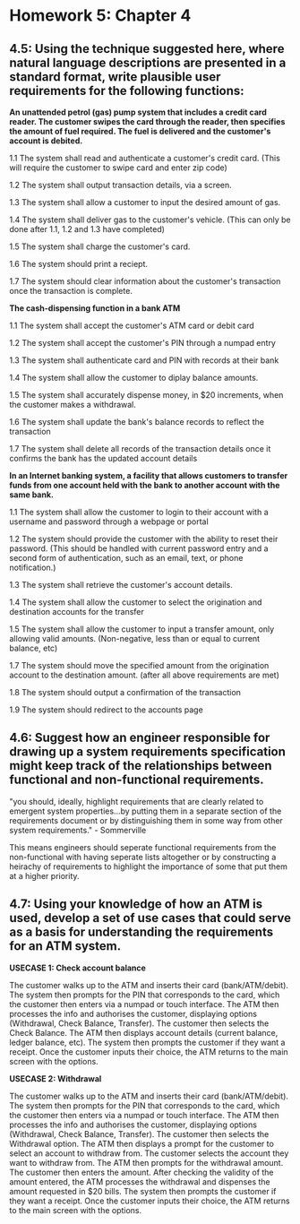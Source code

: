 # Homework 5: Chapter 4

## 4.5: Using the technique suggested here, where natural language descriptions are presented in a standard format, write plausible user requirements for the following functions: 

**An unattended petrol (gas) pump system that includes a credit card reader. The customer swipes the card through the reader, then specifies the amount of fuel required. The fuel is delivered and the customer's account is debited.**

   1.1 The system shall read and authenticate a customer's credit card. (This will require the customer to swipe card and enter zip code)

   1.2 The system shall output transaction details, via a screen.

   1.3 The system shall allow a customer to input the desired amount of gas.

   1.4 The system shall deliver gas to the customer's vehicle. (This can only be done after 1.1, 1.2 and 1.3 have completed)

   1.5 The system shall charge the customer's card.

   1.6 The system should print a reciept.

   1.7 The system should clear information about the customer's transaction once the transaction is complete.


**The cash-dispensing function in a bank ATM**

   1.1 The system shall accept the customer's ATM card or debit card

   1.2 The system shall accept the customer's PIN through a numpad entry

   1.3 The system shall authenticate card and PIN with records at their bank

   1.4 The system shall allow the customer to diplay balance amounts.

   1.5 The system shall accurately dispense money, in $20 increments, when the customer makes a withdrawal.

   1.6 The system shall update the bank's balance records to reflect the transaction

   1.7 The system shall delete all records of the transaction details once it confirms the bank has the updated account details 


**In an Internet banking system, a facility that allows customers to transfer funds from one account held with the bank to another account with the same bank.**

   1.1 The system shall allow the customer to login to their account with a username and password through a webpage or portal

   1.2 The system should provide the customer with the ability to reset their password. (This should be handled with current password entry and a second form of authentication, such as an email, text, or phone notification.)

   1.3 The system shall retrieve the customer's account details.

   1.4 The system shall allow the customer to select the origination and destination accounts for the transfer

   1.5 The system shall allow the customer to input a transfer amount, only allowing valid amounts. (Non-negative, less than or equal to current balance, etc)

   1.7 The system should move the specified amount from the origination account to the destination amount. (after all above requirements are met)

   1.8 The system should output a confirmation of the transaction

   1.9 The system should redirect to the accounts page


## 4.6: Suggest how an engineer responsible for drawing up a system requirements specification might keep track of the relationships between functional and non-functional requirements.
 
   "you should, ideally, highlight requirements that are clearly related to emergent system properties...by putting them in a separate section of the requirements document or by distinguishing them in some way from other system requirements." - Sommerville

   This means engineers should seperate functional requirements from the non-functional with having seperate lists altogether or by constructing a heirachy of requirements to highlight the importance of some that put them at a higher priority.

## 4.7: Using your knowledge of how an ATM is used, develop a set of use cases that could serve as a basis for understanding the requirements for an ATM system.

**USECASE 1: Check account balance**

   The customer walks up to the ATM and inserts their card (bank/ATM/debit). The system then prompts for the PIN that corresponds to the card, which the customer then enters via a numpad or touch interface. The ATM then processes the info and authorises the customer, displaying options (Withdrawal, Check Balance, Transfer). The customer then selects the Check Balance. The ATM then displays account details (current balance, ledger balance, etc). The system then prompts the customer if they want a receipt. Once the customer inputs their choice, the ATM returns to the main screen with the options.

**USECASE 2: Withdrawal**

   The customer walks up to the ATM and inserts their card (bank/ATM/debit). The system then prompts for the PIN that corresponds to the card, which the customer then enters via a numpad or touch interface. The ATM then processes the info and authorises the customer, displaying options (Withdrawal, Check Balance, Transfer). The customer then selects the Withdrawal option. The ATM then displays a prompt for the customer to select an account to withdraw from. The customer selects the account they want to withdraw from. The ATM then prompts for the withdrawal amount. The customer then enters the amount. After checking the validity of the amount entered, the ATM processes the withdrawal and dispenses the amount requested in $20 bills. The system then prompts the customer if they want a receipt. Once the customer inputs their choice, the ATM returns to the main screen with the options.












